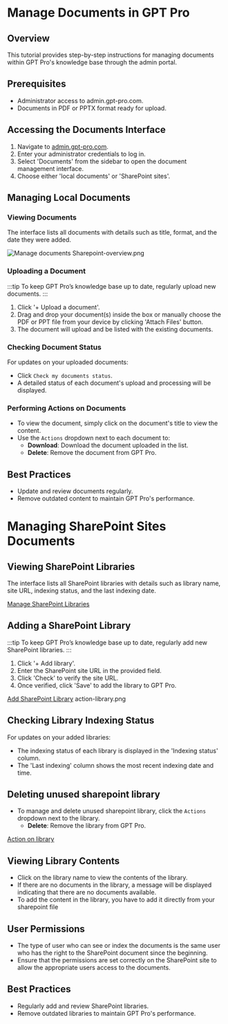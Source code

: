 # Manage Documents in GPT Pro

## Overview
This tutorial provides step-by-step instructions for managing documents within GPT Pro's knowledge base through the admin portal.

## Prerequisites
- Administrator access to admin.gpt-pro.com.
- Documents in PDF or PPTX format ready for upload.

## Accessing the Documents Interface
1. Navigate to [admin.gpt-pro.com](http://admin.gpt-pro.com).
2. Enter your administrator credentials to log in.
3. Select 'Documents' from the sidebar to open the document management interface.
4. Choose either 'local documents' or 'SharePoint sites'.

## Managing Local Documents

### Viewing Documents
The interface lists all documents with details such as title, format, and the date they were added.

![Manage documents](/assets/img/gpt/documents.png)
Sharepoint-overview.png

### Uploading a Document

:::tip
To keep GPT Pro’s knowledge base up to date, regularly upload new documents.
:::

1. Click '+ Upload a document'.
2. Drag and drop your document(s) inside the box or manually choose the PDF or PPT file from your device by clicking 'Attach Files' button.
3. The document will upload and be listed with the existing documents. 

### Checking Document Status
For updates on your uploaded documents:
- Click `Check my documents status`.
- A detailed status of each document's upload and processing will be displayed.

### Performing Actions on Documents
- To view the document, simply click on the document's title to view the content.
- Use the `Actions` dropdown next to each document to:
  - **Download**: Download the document uploaded in the list.
  - **Delete**: Remove the document from GPT Pro.

## Best Practices
- Update and review documents regularly.
- Remove outdated content to maintain GPT Pro's performance.


# Managing SharePoint Sites Documents

## Viewing SharePoint Libraries
The interface lists all SharePoint libraries with details such as library name, site URL, indexing status, and the last indexing date.

[Manage SharePoint Libraries](/assets/img/gpt/Sharepoint-overview.png)

## Adding a SharePoint Library

:::tip
To keep GPT Pro’s knowledge base up to date, regularly add new SharePoint libraries.
:::

1. Click '+ Add library'.
2. Enter the SharePoint site URL in the provided field.
3. Click 'Check' to verify the site URL.
4. Once verified, click 'Save' to add the library to GPT Pro.

[Add SharePoint Library](/assets/img/gpt/add-sharepoint-library.png)
action-library.png

## Checking Library Indexing Status
For updates on your added libraries:
- The indexing status of each library is displayed in the 'Indexing status' column.
- The 'Last indexing' column shows the most recent indexing date and time.

## Deleting unused sharepoint library
- To manage and delete unused sharepoint library, click the `Actions` dropdown next to the library.
  - **Delete**: Remove the library from GPT Pro.

[Action on library](/assets/img/gpt/action-library.png)

## Viewing Library Contents
- Click on the library name to view the contents of the library.
- If there are no documents in the library, a message will be displayed indicating that there are no documents available.
- To add the content in the library, you have to add it directly from your sharepoint file


## User Permissions
- The type of user who can see or index the documents is the same user who has the right to the SharePoint document since the beginning.
- Ensure that the permissions are set correctly on the SharePoint site to allow the appropriate users access to the documents.

## Best Practices
- Regularly add and review SharePoint libraries.
- Remove outdated libraries to maintain GPT Pro's performance.

<Hubspot />
<Clarity />
<GoogleAnalytics />